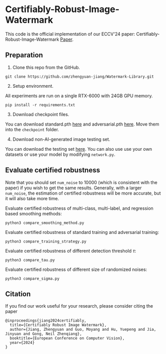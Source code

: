 # Certifiably-Robust-Image-Watermark
This code is the official implementation of our ECCV'24 paper: Certifiably-Robust-Image-Watermark [Paper](https://arxiv.org/abs/2407.04086).


## Preparation

1. Clone this repo from the GitHub.

```
git clone https://github.com/zhengyuan-jiang/Watermark-Library.git
```		

2. Setup environment.

All experiments are run on a single RTX-6000 with 24GB GPU memory.

```
pip install -r requirements.txt
```	

3. Download checkpoint files.

You can download standard.pth [here](https://drive.google.com/file/d/1FazyK9XtWR05Y8c1565bve-1rayueC3b/view?usp=sharing) and adversarial.pth [here](https://drive.google.com/file/d/1AG-ZoB6w1Z6eV7AlpeT5Su7_cUqTgRIO/view?usp=drive_link). Move them into the `checkpoint` folder.

4. Download non-AI-generated image testing set.

You can download the testing set [here](https://drive.google.com/file/d/1pNHGW94UbFcabvxN8QXNRSxTCqu7C-NJ/view?usp=sharing). You can also use use your own datasets or use your model by modifying `network.py`.


## Evaluate certified robustness

Note that you should set `num_noise` to 10000 (which is consistent with the paper) if you wish to get the same results. Generally, with a larger `num_noise`, the estimation of certified robustness will be more accurate, but it will also take more time.

Evaluate certified robustness of multi-class, multi-label, and regression based smoothing methods:

```
python3 compare_smoothing_method.py
```

Evaluate certified robustness of standard training and adversarial training:

```
python3 compare_training_strategy.py
```

Evaluate certified robustness of different detection threshold $\tau$:

```
python3 compare_tau.py
```

Evaluate certified robustness of different size of randomized noises:

```
python3 compare_sigma.py
```


## Citation

If you find our work useful for your research, please consider citing the paper
```
@inproceedings{jiang2024certifiably,
  title={Certifiably Robust Image Watermark},
  author={Jiang, Zhengyuan and Guo, Moyang and Hu, Yuepeng and Jia, Jinyuan and Gong, Neil Zhenqiang},
  booktitle={European Conference on Computer Vision},
  year={2024}
}
```
